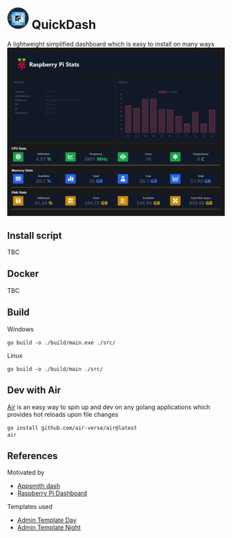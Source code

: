 # <img src="docs/logo.png" alt="quickdash" width="50" /> QuickDash

A lightweight simplified dashboard which is easy to install on many ways
![dash-preview](docs/image.png)

## Install script
TBC

## Docker
TBC

## Build

Windows
```shell
go build -o ./build/main.exe ./src/
```

Linux
```shell
go build -o ./build/main ./src/
```

## Dev with Air

[Air](https://github.com/air-verse/air) is an easy way to spin up and dev on any golang applications which provides hot reloads upon file changes

```shell
go install github.com/air-verse/air@latest
air
```

## References

Motivated by
- [Appsmith dash](https://opensource.com/article/23/3/build-raspberry-pi-dashboard-appsmith)
- [Raspberry Pi Dashboard](https://github.com/femto-code/Raspberry-Pi-Dashboard/tree/release)

Templates used

- [Admin Template Day](https://github.com/tailwindtoolbox/Admin-Template-Day)
- [Admin Template Night](https://github.com/tailwindtoolbox/Admin-Template-Night)